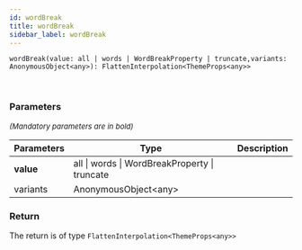 ```yaml
---
id: wordBreak
title: wordBreak
sidebar_label: wordBreak
---
```


```tsx
wordBreak(value: all | words | WordBreakProperty | truncate,variants: AnonymousObject<any>): FlattenInterpolation<ThemeProps<any>>
```
<br/>



### Parameters

<font size="2"><i>(Mandatory parameters are in bold)</i></font>

| Parameters | Type | Description |
| --------- | ---- | ----------- |
| **value** | all \| words \| WordBreakProperty \| truncate |  |
| variants | AnonymousObject<any\> |  |


### Return



The return is of type <code>FlattenInterpolation<ThemeProps<any\>\></code>
